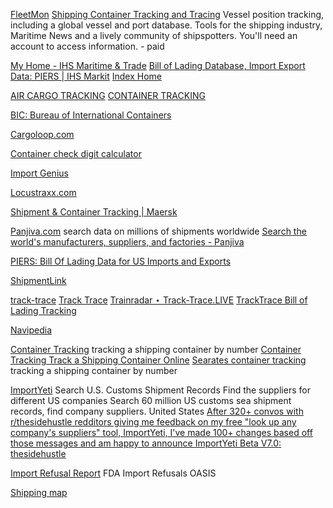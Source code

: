 
[FleetMon](https://www.fleetmon.com/)
[Shipping Container Tracking and Tracing](https://www.fleetmon.com/services/container-tracker/search)
Vessel position tracking, including a global vessel and port database. Tools for the shipping industry, Maritime News and a lively community of shipspotters. You'll need an account to access information. - paid

[My Home - IHS Maritime & Trade](http://maritime.ihs.com/)
[Bill of Lading Database, Import Export Data: PIERS | IHS Markit](https://www.ihs.com/products/piers.html)
[Index Home](https://maritime.ihs.com/Account2/Index)

[AIR CARGO TRACKING](https://cargotracking.utopiax.org/)
[CONTAINER TRACKING](https://cargotracking.utopiax.org/containertracking.html)

[BIC: Bureau of International Containers](https://www.bic-code.org/)

[Cargoloop.com](https://www.cargoloop.com/)

[Container check digit calculator](https://container.checkdigit.info/)

[Import Genius](https://www.importgenius.com/)

[Locustraxx.com](https://www.locustraxx.com/)

[Shipment & Container Tracking | Maersk](https://www.maersk.com/tracking/#tracking)

[Panjiva.com](https://panjiva.com/)
search data on millions of shipments worldwide
[Search the world's manufacturers, suppliers, and factories - Panjiva](https://panjiva.com/search)

[PIERS: Bill Of Lading Data for US Imports and Exports](https://ihsmarkit.com/products/piers.html)

[ShipmentLink](https://www.shipmentlink.com/servlet/TDB1_CargoTracking.do)

[track-trace](https://www.track-trace.com/)
[Track Trace](https://www.track-trace.com/container)
[Trainradar ⋆ Track-Trace.LIVE](https://track-trace.live/trainradar)
[TrackTrace Bill of Lading Tracking](https://www.track-trace.com/bol)

[Navipedia](http://www.navipedia.net/index.php/Package_and_Container_Tracking)

[Container Tracking](http://container-tracking.org/)
tracking a shipping container by number
[Container Tracking Track a Shipping Container Online](https://www.shipit.co.uk/container-tracking.htm)
[Searates container tracking](https://www.searates.com/container/tracking/)
tracking a shipping container by number

[ImportYeti](https://www.importyeti.com/)
Search U.S. Customs Shipment Records
Find the suppliers for different US companies
Search 60 million US customs sea shipment records, find company suppliers.
United States
[After 320+ convos with r/thesidehustle redditors giving me feedback on my free "look up any company's suppliers" tool, ImportYeti, I've made 100+ changes based off those messages and am happy to announce ImportYeti Beta V7.0: thesidehustle](https://www.reddit.com/r/thesidehustle/comments/13xm2sg/after_320_convos_with_rthesidehustle_redditors)

[Import Refusal Report](https://www.accessdata.fda.gov/scripts/importrefusals/)
FDA Import Refusals OASIS

[Shipping map](https://www.shipmap.org/)
